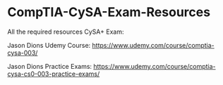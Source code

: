 # CompTIA-CySA-Exam-Resources

All the required resources CySA+ Exam:

Jason Dions Udemy Course: https://www.udemy.com/course/comptia-cysa-003/

Jason Dions Practice Exams: https://www.udemy.com/course/comptia-cysa-cs0-003-practice-exams/
